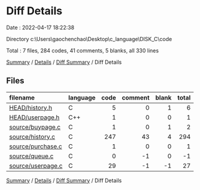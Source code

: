 # Diff Details

Date : 2022-04-17 18:22:38

Directory c:\Users\gaochenchao\Desktop\c_language\DISK_C\code

Total : 7 files,  284 codes, 41 comments, 5 blanks, all 330 lines

[Summary](results.md) / [Details](details.md) / [Diff Summary](diff.md) / Diff Details

## Files
| filename | language | code | comment | blank | total |
| :--- | :--- | ---: | ---: | ---: | ---: |
| [HEAD/history.h](/HEAD/history.h) | C | 5 | 0 | 1 | 6 |
| [HEAD/userpage.h](/HEAD/userpage.h) | C++ | 1 | 0 | 0 | 1 |
| [source/buypage.c](/source/buypage.c) | C | 1 | 0 | 1 | 2 |
| [source/history.c](/source/history.c) | C | 247 | 43 | 4 | 294 |
| [source/purchase.c](/source/purchase.c) | C | 1 | 0 | 0 | 1 |
| [source/queue.c](/source/queue.c) | C | 0 | -1 | 0 | -1 |
| [source/userpage.c](/source/userpage.c) | C | 29 | -1 | -1 | 27 |

[Summary](results.md) / [Details](details.md) / [Diff Summary](diff.md) / Diff Details
